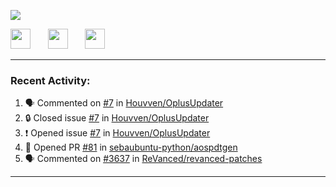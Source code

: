 <p align="left">
  <!-- Typing SVG by DenverCoder1 - https://github.com/DenverCoder1/readme-typing-svg -->
  <a href="https://github.com/DenverCoder1/readme-typing-svg">
    <img src="https://readme-typing-svg.demolab.com/?lines=Hello%2E%2E%2E;Im%20Zain;&font=Fira%20Code&center=false&width=440&height=45&color=00FFFF&vCenter=true&pause=1000&size=22" /></a>
</p>

<p align="left">
  <a href="https://www.youtube.com/@zainarbani"><img width="32px" src="https://www.freeiconspng.com/uploads/youtube-subscribe-png-youtube-subscribe-to-5.png"/></a>
  &#8287;&#8287;&#8287;&#8287;&#8287;
  <a href="mailto:zaintsyariev@gmail.com"><img width="32px" src="https://www.freeiconspng.com/uploads/email-icon--100-flat-vol-2-iconset--graphicloads-18.png"/></a>
  &#8287;&#8287;&#8287;&#8287;&#8287;
  <a href="https://t.me/AnotherZain"><img width="32px" src="https://www.freeiconspng.com/uploads/telegram-icon-1.png"></a>
</p>

---

<h3>Recent Activity:</h3>

<!-- https://github.com/jamesgeorge007/github-activity-readme -->
<!--START_SECTION:activity-->
1. 🗣 Commented on [#7](https://github.com/Houvven/OplusUpdater/issues/7#issuecomment-2567114973) in [Houvven/OplusUpdater](https://github.com/Houvven/OplusUpdater)
2. 🔒 Closed issue [#7](https://github.com/Houvven/OplusUpdater/issues/7) in [Houvven/OplusUpdater](https://github.com/Houvven/OplusUpdater)
3. ❗ Opened issue [#7](https://github.com/Houvven/OplusUpdater/issues/7) in [Houvven/OplusUpdater](https://github.com/Houvven/OplusUpdater)
4. 💪 Opened PR [#81](https://github.com/sebaubuntu-python/aospdtgen/pull/81) in [sebaubuntu-python/aospdtgen](https://github.com/sebaubuntu-python/aospdtgen)
5. 🗣 Commented on [#3637](https://github.com/ReVanced/revanced-patches/pull/3637#issuecomment-2424094621) in [ReVanced/revanced-patches](https://github.com/ReVanced/revanced-patches)
<!--END_SECTION:activity-->

---
